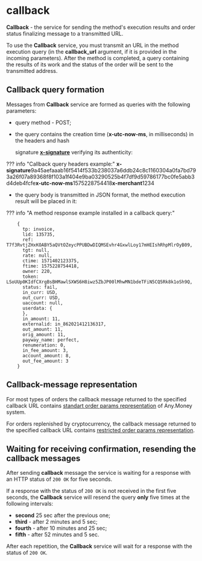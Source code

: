 # callback

**Callback** - the service for sending the method's execution results and order status finalizing message to a transmitted URL.

To use the **Callback** service, you must transmit an URL in the method execution query \(in the **callback\_url** argument, if it is provided in the incoming parameters\). After the method is completed, a query containing the results of its work and the status of the order will be sent to the transmitted address.

## Callback query formation

Messages from **Callback** service are formed as queries with the following parameters:

* query method - POST;  
* the query contains the creation time \(**x-utc-now-ms**, in milliseconds\) in the headers and hash

  signature [**x-signature**](test/en/auth.md#x-sign_creation) verifying its authenticity:

??? info "Callback query headers example:" **x-signature**9a45aefaaab16f5414f533b238037a6ddb24c8c1160304a0fa7bd793a26f07a89368f8f103a1f404e9ba03290525b4f7df9d59786177bc0fe5abb3d4deb4fcfe**x-utc-now-ms**1575228754418**x-merchant**1234

* the query body is transmitted in JSON format, the method execution result will be placed in it:

??? info "A method response example installed in a callback query:"

```text
    {
      tp: invoice,
      lid: 135735,
      ref: T7f3RvtjZHxKOABY5aQVtOZeycPPUBDwDIQMSEvhr4GxwlLoy17mHEIshRhpMlrOyB09,
      tgt: null,
      rate: null,
      ctime: 1571402123375,
      ftime: 1575228754418,
      owner: 220,
      token: LSoUUp0KIdfCXrgBsBHMawlSXWS6H8iwz5ZbJP00lMhwMN1bdeTFiN5CQ5Rk8k1oSh9Q,
      status: fail,
      in_curr: USD,
      out_curr: USD,
      uaccount: null,
      userdata: {
      },
      in_amount: 11,
      externalid: in_862021412136317,
      out_amount: 11,
      orig_amount: 11,
      payway_name: perfect,
      renumeration: 0,
      in_fee_amount: 3,
      account_amount: 8,
      out_fee_amount: 3
    }
```

## Callback-message representation

For most types of orders the callback message returned to the specified callback URL contains [standart order params representation](test/en/add_order.md#order_repr) of Any.Money system.

For orders replenished by cryptocurrency, the callback message returned to the specified callback URL contains [restricted order params representation](test/en/add_order.md#callback_repr).

## Waiting for receiving confirmation, resending the callback messages

After sending **callback** message the service is waiting for a response with an HTTP status of `200 OK` for five seconds.

If a response with the status of `200 OK` is not received in the first five seconds, the **Callback** service will resend the query **only** five times at the following intervals:

* **second** 25 sec after the previous one;
* **third** - after 2 minutes and 5 sec;
* **fourth** - after 10 minutes and 25 sec;
* **fifth** - after 52 minutes and 5 sec.

After each repetition, the **Callback** service will wait for a response with the status of `200 OK`.

